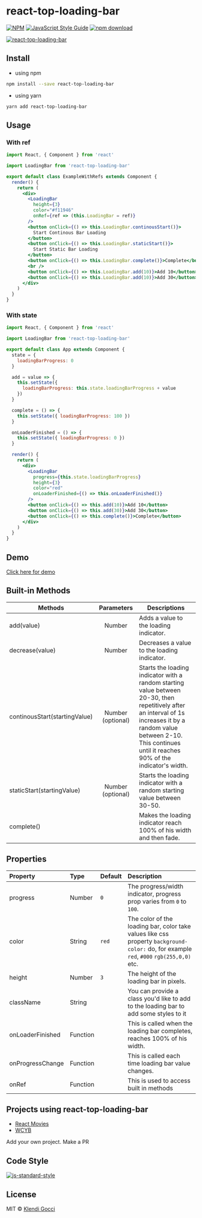 # react-top-loading-bar

>

[![NPM](https://img.shields.io/npm/v/react-top-loading-bar.svg)](https://www.npmjs.com/package/react-top-loading-bar) [![JavaScript Style Guide](https://img.shields.io/badge/code_style-standard-brightgreen.svg)](https://standardjs.com)
[![npm download][download-image]][download-url]

[download-image]: https://img.shields.io/npm/dm/react-top-loading-bar.svg
[download-url]: https://npmjs.org/package/react-top-loading-bar

[![react-top-loading-bar](https://nodei.co/npm/react-top-loading-bar.png)](https://npmjs.org/package/react-top-loading-bar)

## Install

- using npm

```bash
npm install --save react-top-loading-bar
```

- using yarn

```bash
yarn add react-top-loading-bar
```

## Usage

### With ref

```jsx
import React, { Component } from 'react'

import LoadingBar from 'react-top-loading-bar'

export default class ExampleWithRefs extends Component {
  render() {
    return (
      <div>
        <LoadingBar
          height={3}
          color="#f11946"
          onRef={ref => (this.LoadingBar = ref)}
        />
        <button onClick={() => this.LoadingBar.continousStart()}>
          Start Continous Bar Loading
        </button>
        <button onClick={() => this.LoadingBar.staticStart()}>
          Start Static Bar Loading
        </button>
        <button onClick={() => this.LoadingBar.complete()}>Complete</button>
        <br />
        <button onClick={() => this.LoadingBar.add(10)}>Add 10</button>
        <button onClick={() => this.LoadingBar.add(10)}>Add 30</button>
      </div>
    )
  }
}
```

### With state

```jsx
import React, { Component } from 'react'

import LoadingBar from 'react-top-loading-bar'

export default class App extends Component {
  state = {
    loadingBarProgress: 0
  }

  add = value => {
    this.setState({
      loadingBarProgress: this.state.loadingBarProgress + value
    })
  }

  complete = () => {
    this.setState({ loadingBarProgress: 100 })
  }

  onLoaderFinished = () => {
    this.setState({ loadingBarProgress: 0 })
  }

  render() {
    return (
      <div>
        <LoadingBar
          progress={this.state.loadingBarProgress}
          height={3}
          color="red"
          onLoaderFinished={() => this.onLoaderFinished()}
        />
        <button onClick={() => this.add(10)}>Add 10</button>
        <button onClick={() => this.add(30)}>Add 30</button>
        <button onClick={() => this.complete()}>Complete</button>
      </div>
    )
  }
}
```

## Demo

[Click here for demo](https://klendi.github.io/react-top-loading-bar/)

## Built-in Methods

| Methods                       |    Parameters     | Descriptions                                                                                                                                                                                                                  |
| ----------------------------- | :---------------: | ----------------------------------------------------------------------------------------------------------------------------------------------------------------------------------------------------------------------------- |
| add(value)                    |      Number       | Adds a value to the loading indicator.                                                                                                                                                                                        |
| decrease(value)               |      Number       | Decreases a value to the loading indicator.                                                                                                                                                                                   |
| continousStart(startingValue) | Number (optional) | Starts the loading indicator with a random starting value between 20-30, then repetitively after an interval of 1s increases it by a random value between 2-10. This continues until it reaches 90% of the indicator's width. |
| staticStart(startingValue)    | Number (optional) | Starts the loading indicator with a random starting value between 30-50.                                                                                                                                                      |
| complete()                    |                   | Makes the loading indicator reach 100% of his width and then fade.                                                                                                                                                            |

## Properties

| Property         | Type     | Default | Description                                                                                                                             |
| :--------------- | :------- | :------ | :-------------------------------------------------------------------------------------------------------------------------------------- |
| progress         | Number   | `0`     | The progress/width indicator, progress prop varies from `0` to `100`.                                                                   |
| color            | String   | `red`   | The color of the loading bar, color take values like css property `background-color:` do, for example `red`, `#000` `rgb(255,0,0)` etc. |
| height           | Number   | `3`     | The height of the loading bar in pixels.                                                                                                |
| className        | String   |         | You can provide a class you'd like to add to the loading bar to add some styles to it                                                   |
| onLoaderFinished | Function |         | This is called when the loading bar completes, reaches 100% of his width.                                                               |
| onProgressChange | Function |         | This is called each time loading bar value changes.                                                                                     |
| onRef            | Function |         | This is used to access built in methods                                                                                                 |

## Projects using react-top-loading-bar

- [React Movies](https://github.com/klendi/react-movies)
- [WCYB](https://github.com/klendi/wcyb)

Add your own project. Make a PR

## Code Style

[![js-standard-style](https://cdn.rawgit.com/standard/standard/master/badge.svg)](http://standardjs.com)

## License

MIT © [Klendi Gocci](https://github.com/klendi)
